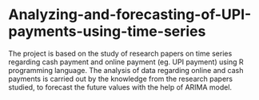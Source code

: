 # Analyzing-and-forecasting-of-UPI-payments-using-time-series
The project is based on the study of research papers on time series regarding cash payment and online payment (eg. UPI payment) using R programming language. The analysis of data regarding online and cash payments is carried out by the knowledge from the research papers studied, to forecast the future values with the help of ARIMA model.
